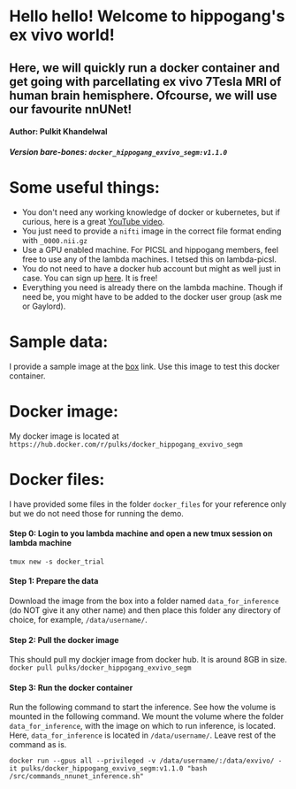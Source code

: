# Hello hello! Welcome to hippogang's ex vivo world!
## Here, we will quickly run a docker container and get going with parcellating ex vivo 7Tesla MRI of human brain hemisphere. Ofcourse, we will use our favourite nnUNet!

#### Author: Pulkit Khandelwal
##### Version bare-bones: `docker_hippogang_exvivo_segm:v1.1.0`

# Some useful things:
- You don't need any working knowledge of docker or kubernetes, but if curious, here is a great [YouTube video](https://youtu.be/3c-iBn73dDE).
- You just need to provide a `nifti` image in the correct file format ending with `_0000.nii.gz`
- Use a GPU enabled machine. For PICSL and hippogang members, feel free to use any of the lambda machines. I tetsed this on lambda-picsl.
- You do not need to have a docker hub account but might as well just in case. You can sign up [here](https://hub.docker.com/). It is free!
- Everything you need is already there on the lambda machine. Though if need be, you might have to be added to the docker user group (ask me or Gaylord).

# Sample data:
I provide a sample image at the [box](https://upenn.box.com/s/q24zo6enivytnerko2ovt5kfzqq141ec) link. Use this image to test this docker container.

# Docker image:
My docker image is located at `https://hub.docker.com/r/pulks/docker_hippogang_exvivo_segm`

# Docker files:
I have provided some files in the folder `docker_files` for your reference only but we do not need those for running the demo.


#### Step 0: Login to you lambda machine and open a new tmux session on lambda machine
`tmux new -s docker_trial`

#### Step 1: Prepare the data
Download the image from the box into a folder named `data_for_inference` (do NOT give it any other name) and then place this folder any directory of choice, for example, `/data/username/`.

#### Step 2: Pull the docker image
This should pull my dockjer image from docker hub. It is around 8GB in size.
`docker pull pulks/docker_hippogang_exvivo_segm`

#### Step 3: Run the docker container
Run the following command to start the inference. See how the volume is mounted in the following command. We mount the volume where the folder `data_for_inference`, with the image on which to run inference, is located. Here, `data_for_inference` is located in `/data/username/`. Leave rest of the command as is.

`docker run --gpus all --privileged -v /data/username/:/data/exvivo/ -it pulks/docker_hippogang_exvivo_segm:v1.1.0 "bash /src/commands_nnunet_inference.sh" `
